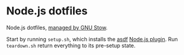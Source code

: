 # Node.js dotfiles
Node.js dotfiles, [managed by GNU Stow][stow].

Start by running `setup.sh`, which installs the [asdf][asdf] [Node.js plugin][plugin]. Run `teardown.sh` return everything to its pre-setup state.

[asdf]: https://asdf-vm.com/
[plugin]: https://github.com/asdf-vm/asdf-nodejs/
[stow]: https://brandon.invergo.net/news/2012-05-26-using-gnu-stow-to-manage-your-dotfiles.html
